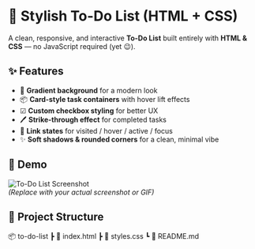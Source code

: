 # 📝 Stylish To-Do List (HTML + CSS)

A clean, responsive, and interactive **To-Do List** built entirely with **HTML & CSS** — no JavaScript required (yet 😉).

## ✨ Features

- 🌈 **Gradient background** for a modern look  
- 📦 **Card-style task containers** with hover lift effects  
- ☑ **Custom checkbox styling** for better UX  
- 🖊 **Strike-through effect** for completed tasks  
- 🔗 **Link states** for visited / hover / active / focus  
- ✨ **Soft shadows & rounded corners** for a clean, minimal vibe

## 📸 Demo

![To-Do List Screenshot](demo.png)  
*(Replace with your actual screenshot or GIF)*

## 📂 Project Structure
📦 to-do-list
┣ 📜 index.html
┣ 📜 styles.css
┗ 📜 README.md
